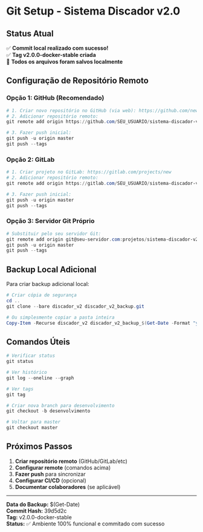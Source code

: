 # Git Setup - Sistema Discador v2.0

## Status Atual
✅ **Commit local realizado com sucesso!**  
✅ **Tag v2.0.0-docker-stable criada**  
📁 **Todos os arquivos foram salvos localmente**

## Configuração de Repositório Remoto

### Opção 1: GitHub (Recomendado)
```powershell
# 1. Criar novo repositório no GitHub (via web): https://github.com/new
# 2. Adicionar repositório remoto:
git remote add origin https://github.com/SEU_USUARIO/sistema-discador-v2.git

# 3. Fazer push inicial:
git push -u origin master
git push --tags
```

### Opção 2: GitLab
```powershell
# 1. Criar projeto no GitLab: https://gitlab.com/projects/new
# 2. Adicionar repositório remoto:
git remote add origin https://gitlab.com/SEU_USUARIO/sistema-discador-v2.git

# 3. Fazer push inicial:
git push -u origin master
git push --tags
```

### Opção 3: Servidor Git Próprio
```powershell
# Substituir pelo seu servidor Git:
git remote add origin git@seu-servidor.com:projetos/sistema-discador-v2.git
git push -u origin master
git push --tags
```

## Backup Local Adicional
Para criar backup adicional local:
```powershell
# Criar cópia de segurança
cd ..
git clone --bare discador_v2 discador_v2_backup.git

# Ou simplesmente copiar a pasta inteira
Copy-Item -Recurse discador_v2 discador_v2_backup_$(Get-Date -Format "yyyyMMdd_HHmm")
```

## Comandos Úteis
```powershell
# Verificar status
git status

# Ver histórico
git log --oneline --graph

# Ver tags
git tag

# Criar nova branch para desenvolvimento
git checkout -b desenvolvimento

# Voltar para master
git checkout master
```

## Próximos Passos
1. **Criar repositório remoto** (GitHub/GitLab/etc)
2. **Configurar remote** (comandos acima)
3. **Fazer push** para sincronizar
4. **Configurar CI/CD** (opcional)
5. **Documentar colaboradores** (se aplicável)

---
**Data do Backup:** $(Get-Date)  
**Commit Hash:** 39d5d2c  
**Tag:** v2.0.0-docker-stable  
**Status:** ✅ Ambiente 100% funcional e commitado com sucesso
